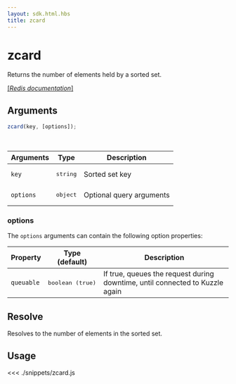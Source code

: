 ```yaml
---
layout: sdk.html.hbs
title: zcard
---
```


# zcard

Returns the number of elements held by a sorted set.

[[_Redis documentation_]](https://redis.io/commands/zcard)

## Arguments

```js
zcard(key, [options]);
```

<br/>

| Arguments | Type              | Description              |
| --------- | ----------------- | ------------------------ |
| `key`     | <pre>string</pre> | Sorted set key           |
| `options` | <pre>object</pre> | Optional query arguments |

### options

The `options` arguments can contain the following option properties:

| Property   | Type (default)            | Description                                                                  |
| ---------- | ------------------------- | ---------------------------------------------------------------------------- |
| `queuable` | <pre>boolean (true)</pre> | If true, queues the request during downtime, until connected to Kuzzle again |

## Resolve

Resolves to the number of elements in the sorted set.

## Usage

<<< ./snippets/zcard.js
